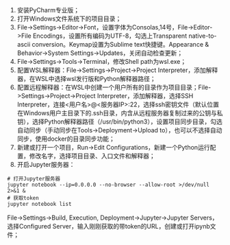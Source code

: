 1. 安装PyCharm专业版；
2. 打开Windows文件系统下的项目目录；
3. File->Settings->Editor->Font，设置字体为Consolas,14号，File->Editor->File Encodings，设置所有编码为UTF-8，勾选上Transparent native-to-ascii conversion。Keymap设置为Sublime text快捷键。Appearance & Behavior->System Settings->Updates，关闭自动检查更新；
4. File->Settings->Tools->Terminal，修改Shell path为wsl.exe；
5. 配置WSL解释器：File->Settings->Project->Project Interpreter，添加解释器，在WSL中选择wsl发行版和Python解释器路径；
6. 配置远程解释器：在WSL中创建一个用户所有的目录作为项目目录；File->Settings->Project->Project Interpreter，添加解释器，选择SSH Interpreter，连接<用户名>@<服务器IP>:22，选择ssh密钥文件（默认位置在Windows用户主目录下的.ssh目录，内含从远程服务器复制过来的公钥与私钥），选择Python解释器路径（/usr/bin/python3），设置项目同步目录，勾选自动同步（手动同步在Tools->Deployment->Upload to），也可以不选择自动同步，使用docker的目录同步功能；
7. 新建或打开一个项目，Run->Edit Configurations，新建一个Python运行配置，修改名字，选择项目目录、入口文件和解释器；
8. 开启Jupyter服务器：
```
# 打开Jupyter服务器
jupyter notebook --ip=0.0.0.0 --no-browser --allow-root >/dev/null 2>&1 &
# 获取token
jupyter notebook list
```

File->Settings->Build, Execution, Deployment->Jupyter->Jupyter Servers，选择Configured Server，输入刚刚获取的带token的URL，创建或打开ipynb文件；



